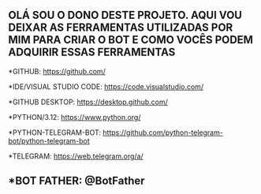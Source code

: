 OLÁ SOU O DONO DESTE PROJETO. AQUI VOU DEIXAR AS FERRAMENTAS UTILIZADAS POR MIM PARA CRIAR O BOT E COMO VOCÊS PODEM ADQUIRIR ESSAS FERRAMENTAS 
------------------------------------------------------------------------------------------
*GITHUB: https://github.com/

*IDE/VISUAL STUDIO CODE: https://code.visualstudio.com/

*GITHUB DESKTOP: https://desktop.github.com/

*PYTHON/3.12: https://www.python.org/

*PYTHON-TELEGRAM-BOT: https://github.com/python-telegram-bot/python-telegram-bot

*TELEGRAM: https://web.telegram.org/a/

*BOT FATHER: @BotFather
------------------------------------------------------------------------------------------
